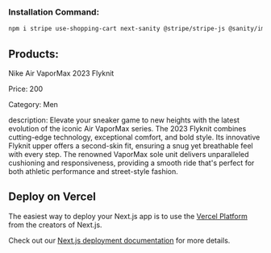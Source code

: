 ### Installation Command: 

```bash
npm i stripe use-shopping-cart next-sanity @stripe/stripe-js @sanity/image-url --force
```

## Products:
Nike Air VaporMax 2023 Flyknit

Price: 200

Category: Men

description: Elevate your sneaker game to new heights with the latest evolution of the iconic Air VaporMax series. The 2023 Flyknit combines cutting-edge technology, exceptional comfort, and bold style. Its innovative Flyknit upper offers a second-skin fit, ensuring a snug yet breathable feel with every step. The renowned VaporMax sole unit delivers unparalleled cushioning and responsiveness, providing a smooth ride that's perfect for both athletic performance and street-style fashion.




## Deploy on Vercel

The easiest way to deploy your Next.js app is to use the [Vercel Platform](https://vercel.com/new?utm_medium=default-template&filter=next.js&utm_source=create-next-app&utm_campaign=create-next-app-readme) from the creators of Next.js.

Check out our [Next.js deployment documentation](https://nextjs.org/docs/deployment) for more details.
